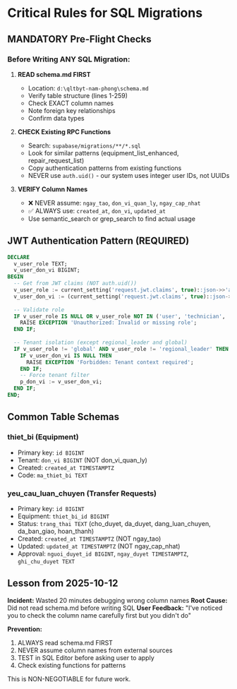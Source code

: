 # Critical Rules for SQL Migrations

## MANDATORY Pre-Flight Checks

### Before Writing ANY SQL Migration:

1. **READ schema.md FIRST**
   - Location: `d:\qltbyt-nam-phong\schema.md`
   - Verify table structure (lines 1-259)
   - Check EXACT column names
   - Note foreign key relationships
   - Confirm data types

2. **CHECK Existing RPC Functions**
   - Search: `supabase/migrations/**/*.sql`
   - Look for similar patterns (equipment_list_enhanced, repair_request_list)
   - Copy authentication patterns from existing functions
   - NEVER use `auth.uid()` - our system uses integer user IDs, not UUIDs

3. **VERIFY Column Names**
   - ❌ NEVER assume: `ngay_tao`, `don_vi_quan_ly`, `ngay_cap_nhat`
   - ✅ ALWAYS use: `created_at`, `don_vi`, `updated_at`
   - Use semantic_search or grep_search to find actual usage

## JWT Authentication Pattern (REQUIRED)

```sql
DECLARE
  v_user_role TEXT;
  v_user_don_vi BIGINT;
BEGIN
  -- Get from JWT claims (NOT auth.uid())
  v_user_role := current_setting('request.jwt.claims', true)::json->>'app_role';
  v_user_don_vi := (current_setting('request.jwt.claims', true)::json->>'don_vi')::BIGINT;
  
  -- Validate role
  IF v_user_role IS NULL OR v_user_role NOT IN ('user', 'technician', 'to_qltb', 'regional_leader', 'global') THEN
    RAISE EXCEPTION 'Unauthorized: Invalid or missing role';
  END IF;
  
  -- Tenant isolation (except regional_leader and global)
  IF v_user_role != 'global' AND v_user_role != 'regional_leader' THEN
    IF v_user_don_vi IS NULL THEN
      RAISE EXCEPTION 'Forbidden: Tenant context required';
    END IF;
    -- Force tenant filter
    p_don_vi := v_user_don_vi;
  END IF;
END;
```

## Common Table Schemas

### thiet_bi (Equipment)
- Primary key: `id BIGINT`
- Tenant: `don_vi BIGINT` (NOT don_vi_quan_ly)
- Created: `created_at TIMESTAMPTZ`
- Code: `ma_thiet_bi TEXT`

### yeu_cau_luan_chuyen (Transfer Requests)
- Primary key: `id BIGINT`
- Equipment: `thiet_bi_id BIGINT`
- Status: `trang_thai TEXT` (cho_duyet, da_duyet, dang_luan_chuyen, da_ban_giao, hoan_thanh)
- Created: `created_at TIMESTAMPTZ` (NOT ngay_tao)
- Updated: `updated_at TIMESTAMPTZ` (NOT ngay_cap_nhat)
- Approval: `nguoi_duyet_id BIGINT`, `ngay_duyet TIMESTAMPTZ`, `ghi_chu_duyet TEXT`

## Lesson from 2025-10-12

**Incident:** Wasted 20 minutes debugging wrong column names
**Root Cause:** Did not read schema.md before writing SQL
**User Feedback:** "I've noticed you to check the column name carefully first but you didn't do"

**Prevention:**
1. ALWAYS read schema.md FIRST
2. NEVER assume column names from external sources
3. TEST in SQL Editor before asking user to apply
4. Check existing functions for patterns

This is NON-NEGOTIABLE for future work.
